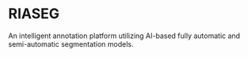 # RIASEG
An intelligent annotation platform utilizing AI-based fully automatic and semi-automatic segmentation models.
